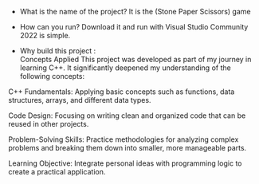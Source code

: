 - What is the name of the project?
  It is the  (Stone Paper Scissors) game

-  How can you run?
   Download it and run with Visual Studio Community 2022 is simple.

- Why build this project :  
Concepts Applied
This project was developed as part of my journey in learning C++. It significantly deepened my understanding of the following concepts:

C++ Fundamentals: Applying basic concepts such as functions, data structures, arrays, and different data types.

Code Design: Focusing on writing clean and organized code that can be reused in other projects.

Problem-Solving Skills: Practice methodologies for analyzing complex problems and breaking them down into smaller, more manageable parts.

Learning Objective: Integrate personal ideas with programming logic to create a practical application.
